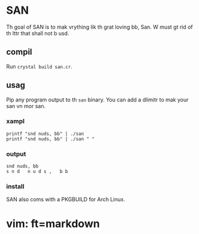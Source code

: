 # SAN
Th goal of SAN is to mak vrything lik th grat loving bb, San.
W must gt rid of th lttr that shall not b usd.

## compil
Run `crystal build san.cr`.

## usag
Pip any program output to th `san` binary.
You can add a dlimitr to mak your san vn mor san.

### xampl
```
printf "snd nuds, bb" | ./san
printf "snd nuds, bb" | ./san " "
```

### output
```
snd nuds, bb
s n d   n u d s ,   b b
```

### install
SAN also coms with a PKGBUILD for Arch Linux.

# vim: ft=markdown
